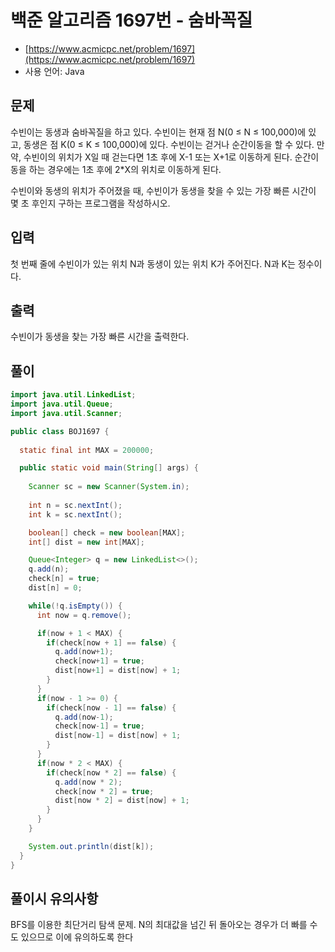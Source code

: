  # 백준 알고리즘 1697번 - 숨바꼭질

- [https://www.acmicpc.net/problem/1697](https://www.acmicpc.net/problem/1697)
-   사용 언어: Java

## 문제

수빈이는 동생과 숨바꼭질을 하고 있다. 수빈이는 현재 점 N(0 ≤ N ≤ 100,000)에 있고, 동생은 점 K(0 ≤ K ≤ 100,000)에 있다. 수빈이는 걷거나 순간이동을 할 수 있다. 만약, 수빈이의 위치가 X일 때 걷는다면 1초 후에 X-1 또는 X+1로 이동하게 된다. 순간이동을 하는 경우에는 1초 후에 2*X의 위치로 이동하게 된다.

수빈이와 동생의 위치가 주어졌을 때, 수빈이가 동생을 찾을 수 있는 가장 빠른 시간이 몇 초 후인지 구하는 프로그램을 작성하시오.

## 입력

첫 번째 줄에 수빈이가 있는 위치 N과 동생이 있는 위치 K가 주어진다. N과 K는 정수이다.

## 출력
 
수빈이가 동생을 찾는 가장 빠른 시간을 출력한다.

## 풀이 

```java
import java.util.LinkedList;
import java.util.Queue;
import java.util.Scanner;

public class BOJ1697 {
  
  static final int MAX = 200000;

  public static void main(String[] args) {
    
    Scanner sc = new Scanner(System.in);
    
    int n = sc.nextInt();
    int k = sc.nextInt();

    boolean[] check = new boolean[MAX];
    int[] dist = new int[MAX];

    Queue<Integer> q = new LinkedList<>();
    q.add(n);
    check[n] = true;
    dist[n] = 0;

    while(!q.isEmpty()) {
      int now = q.remove();

      if(now + 1 < MAX) {
        if(check[now + 1] == false) {
          q.add(now+1);
          check[now+1] = true;
          dist[now+1] = dist[now] + 1;
        }
      }
      if(now - 1 >= 0) {
        if(check[now - 1] == false) {
          q.add(now-1);
          check[now-1] = true;
          dist[now-1] = dist[now] + 1;
        }
      }
      if(now * 2 < MAX) {
        if(check[now * 2] == false) {
          q.add(now * 2);
          check[now * 2] = true;
          dist[now * 2] = dist[now] + 1;
        }
      }
    }

    System.out.println(dist[k]);
  }
}
```

## 풀이시 유의사항

BFS를 이용한 최단거리 탐색 문제. N의 최대값을 넘긴 뒤 돌아오는 경우가 더 빠를 수도 있으므로 이에 유의하도록 한다